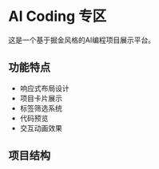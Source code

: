 # AI Coding 专区

这是一个基于掘金风格的AI编程项目展示平台。

## 功能特点

- 响应式布局设计
- 项目卡片展示
- 标签筛选系统
- 代码预览
- 交互动画效果

## 项目结构 